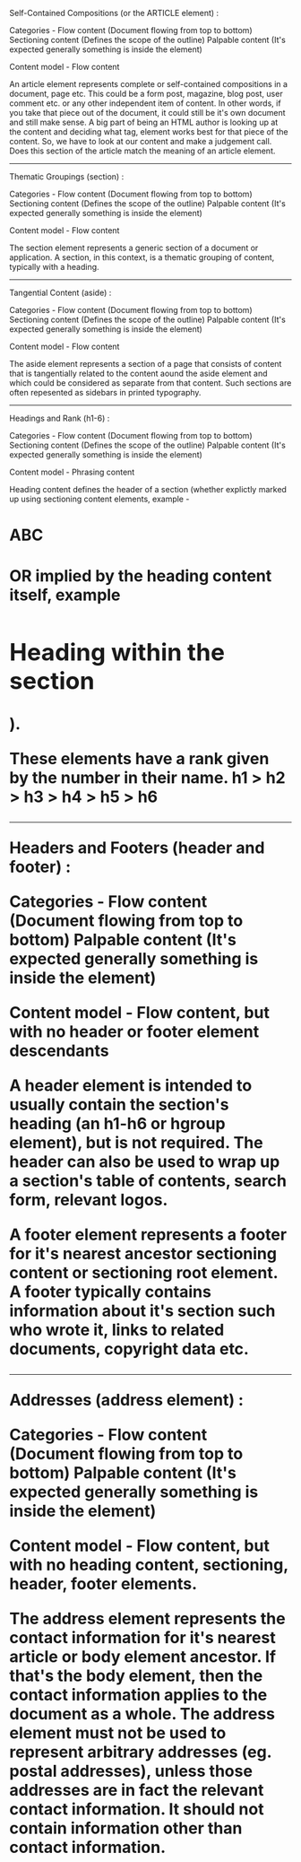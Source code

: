 Self-Contained Compositions (or the ARTICLE element) :

Categories -
Flow content (Document flowing from top to bottom)
Sectioning content (Defines the scope of the outline)
Palpable content (It's expected generally something is inside the element)

Content model -
Flow content

An article element represents complete or self-contained compositions in a document, page etc. This could be a form post, magazine, blog post, user comment etc. or any other independent item of content.
In other words, if you take that piece out of the document, it could still be it's own document and still make sense. A big part of being an HTML author is looking up at the content and deciding what tag, element works best for that piece of the content.
So, we have to look at our content and make a judgement call. Does this section of the article match the meaning of an article element.

---

Thematic Groupings (section) :

Categories -
Flow content (Document flowing from top to bottom)
Sectioning content (Defines the scope of the outline)
Palpable content (It's expected generally something is inside the element)

Content model -
Flow content

The section element represents a generic section of a document or application. A section, in this context, is a thematic grouping of content, typically with a heading.

---

Tangential Content (aside) :

Categories -
Flow content (Document flowing from top to bottom)
Sectioning content (Defines the scope of the outline)
Palpable content (It's expected generally something is inside the element)

Content model -
Flow content

The aside element represents a section of a page that consists of content that is tangentially related to the content aound the aside element and which could be considered as separate from that content. Such sections are often repesented as sidebars in printed typography.

---

Headings and Rank (h1-6) :

Categories -
Flow content (Document flowing from top to bottom)
Sectioning content (Defines the scope of the outline)
Palpable content (It's expected generally something is inside the element)

Content model -
Phrasing content

Heading content defines the header of a section (whether explictly marked up using sectioning content elements, example - <h1> ABC <h1> OR implied by the heading content itself, example <section><h2> Heading within the section</h2></section>).

These elements have a rank given by the number in their name.
h1 > h2 > h3 > h4 > h5 > h6

---

Headers and Footers (header and footer) :

Categories -
Flow content (Document flowing from top to bottom)
Palpable content (It's expected generally something is inside the element)

Content model -
Flow content, but with no header or footer element descendants

A header element is intended to usually contain the section's heading (an h1-h6 or hgroup element), but is not required. The header can also be used to wrap up a section's table of contents, search form, relevant logos.

A footer element represents a footer for it's nearest ancestor sectioning content or sectioning root element. A footer typically contains information about it's section such who wrote it, links to related documents, copyright data etc.

---

Addresses (address element) :

Categories -
Flow content (Document flowing from top to bottom)
Palpable content (It's expected generally something is inside the element)

Content model -
Flow content, but with no heading content, sectioning, header, footer elements.

The address element represents the contact information for it's nearest article or body element ancestor. If that's the body element, then the contact information applies to the document as a whole.
The address element must not be used to represent arbitrary addresses (eg. postal addresses), unless those addresses are in fact the relevant contact information. It should not contain information other than contact information.

